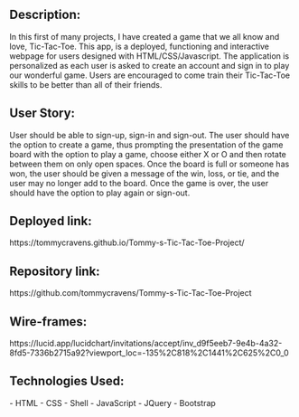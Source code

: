 <h2>Description:</h2> In this first of many projects, I have created a game that we all know and love, Tic-Tac-Toe. This app, is a deployed, functioning and interactive webpage for users designed with HTML/CSS/Javascript. The application is personalized as each user is asked to create an account and sign in to play our wonderful game. Users are encouraged to come train their Tic-Tac-Toe skills to be better than all of their friends.

<h2>User Story:</h2> User should be able to sign-up, sign-in and sign-out. The user should have the option to create a game, thus prompting the presentation of the game board with the option to play a game, choose either X or O and then rotate between them on only open spaces. Once the board is full or someone has won, the user should be given a message of the win, loss, or tie, and the user may no longer add to the board. Once the game is over, the user should have the option to play again or sign-out.

<h2>Deployed link:</h2> https://tommycravens.github.io/Tommy-s-Tic-Tac-Toe-Project/

<h2>Repository link:</h2> https://github.com/tommycravens/Tommy-s-Tic-Tac-Toe-Project

<h2>Wire-frames:</h2> https://lucid.app/lucidchart/invitations/accept/inv_d9f5eeb7-9e4b-4a32-8fd5-7336b2715a92?viewport_loc=-135%2C818%2C1441%2C625%2C0_0


<h2>Technologies Used:</h2>
- HTML
- CSS
- Shell
- JavaScript
- JQuery
- Bootstrap
